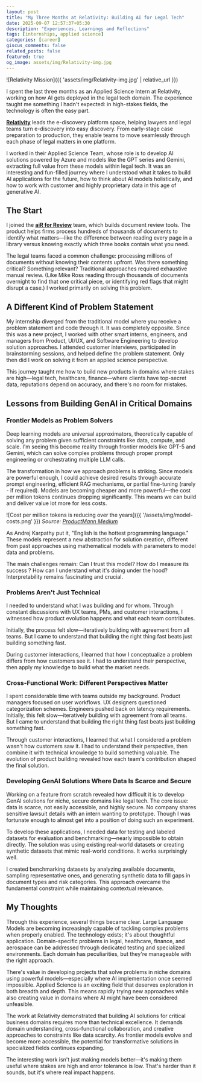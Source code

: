 ```yaml
---
layout: post
title: "My Three Months at Relativity: Building AI for Legal Tech"
date: 2025-09-07 12:57:37+05:30
description: "Experiences, Learnings and Reflections"
tags: [internships, applied science]
categories: [career]
giscus_comments: false
related_posts: false
featured: true
og_image: assets/img/Relativity-img.jpg
---
```

![Relativity Mission]({{ 'assets/img/Relativity-img.jpg' | relative_url }})

I spent the last three months as an Applied Science Intern at Relativity, working on how AI gets deployed in the legal tech domain. The experience taught me something I hadn't expected: in high-stakes fields, the technology is often the easy part.

**[Relativity](https://www.relativity.com/)** leads the e-discovery platform space, helping lawyers and legal teams turn e-discovery into easy discovery. From early-stage case preparation to production, they enable teams to move seamlessly through each phase of legal matters in one platform.

I worked in their Applied Science Team, whose role is to develop AI solutions powered by Azure and models like the GPT series and Gemini, extracting full value from these models within legal tech. It was an interesting and fun-filled journey where I understood what it takes to build AI applications for the future, how to think about AI models holistically, and how to work with customer and highly proprietary data in this age of generative AI.

## The Start

I joined the **[aiR for Review](https://www.relativity.com/data-solutions/air/review/)** team, which builds document review tools. The product helps firms process hundreds of thousands of documents to identify what matters—like the difference between reading every page in a library versus knowing exactly which three books contain what you need.

The legal teams faced a common challenge: processing millions of documents without knowing their contents upfront. Was there something critical? Something relevant? Traditional approaches required exhaustive manual review. (Like Mike Ross reading through thousands of documents overnight to find that one critical piece, or identifying red flags that might disrupt a case.)
I worked primarily on solving this problem.

## A Different Kind of Problem Statement

My internship diverged from the traditional model where you receive a problem statement and code through it. It was completely opposite.
Since this was a new project, I worked with other smart interns, engineers, and managers from Product, UI/UX, and Software Engineering to develop solution approaches. I attended customer interviews, participated in brainstorming sessions, and helped define the problem statement. Only then did I work on solving it from an applied science perspective.

This journey taught me how to build new products in domains where stakes are high—legal tech, healthcare, finance—where clients have top-secret data, reputations depend on accuracy, and there's no room for mistakes.

## Lessons from Building GenAI in Critical Domains

### Frontier Models as Problem Solvers

Deep learning models are universal approximators, theoretically capable of solving any problem given sufficient constraints like data, compute, and scale. I'm seeing this become reality through frontier models like GPT-5 and Gemini, which can solve complex problems through proper prompt engineering or orchestrating multiple LLM calls.

The transformation in how we approach problems is striking. Since models are powerful enough, I could achieve desired results through accurate prompt engineering, efficient RAG mechanisms, or partial fine-tuning (rarely - if required). Models are becoming cheaper and more powerful—the cost per million tokens continues dropping significantly. This means we can build and deliver value lot more for less costs.

![Cost per million tokens is reducing over the years]({{ '/assets/img/model-costs.png' }})
*Source: [ProductMann Medium](https://productmann.medium.com/long-term-token-usage-and-costs-trends-insights-from-martians-founder-fd8259445d59)*

As Andrej Karpathy put it, "English is the hottest programming language." These models represent a new abstraction for solution creation, different from past approaches using mathematical models with parameters to model data and problems.

The main challenges remain: Can I trust this model? How do I measure its success ? How can I understand what it's doing under the hood? Interpretability remains fascinating and crucial.

### Problems Aren't Just Technical

I needed to understand what I was building and for whom. Through constant discussions with UX teams, PMs, and customer interactions, I witnessed how product evolution happens and what each team contributes.

Initially, the process felt slow—iteratively building with agreement from all teams. But I came to understand that building the right thing fast beats just building something fast.

During customer interactions, I learned that how I conceptualize a problem differs from how customers see it. I had to understand their perspective, then apply my knowledge to build what the market needs.

### Cross-Functional Work: Different Perspectives Matter

I spent considerable time with teams outside my background. Product managers focused on user workflows. UX designers questioned categorization schemes. Engineers pushed back on latency requirements. Initially, this felt slow—iteratively building with agreement from all teams. But I came to understand that building the right thing fast beats just building something fast.

Through customer interactions, I learned that what I considered a problem wasn't how customers saw it. I had to understand their perspective, then combine it with technical knowledge to build something valuable. The evolution of product building revealed how each team's contribution shaped the final solution.

### Developing GenAI Solutions Where Data Is Scarce and Secure

Working on a feature from scratch revealed how difficult it is to develop GenAI solutions for niche, secure domains like legal tech. The core issue: data is scarce, not easily accessible, and highly secure. No company shares sensitive lawsuit details with an intern wanting to prototype. Though I was fortunate enough to almost get into a position of doing such an experiment.

To develop these applications, I needed data for testing and labeled datasets for evaluation and benchmarking—nearly impossible to obtain directly. The solution was using existing real-world datasets or creating synthetic datasets that mimic real-world conditions. It works surprisingly well.

I created benchmarking datasets by analyzing available documents, sampling representative ones, and generating synthetic data to fill gaps in document types and risk categories. This approach overcame the fundamental constraint while maintaining contextual relevance.

## My Thoughts

Through this experience, several things became clear.
Large Language Models are becoming increasingly capable of tackling complex problems when properly enabled. The technology exists; it's about thoughtful application.  Domain-specific problems in legal, healthcare, finance, and aerospace can be addressed through dedicated testing and specialized environments. Each domain has peculiarities, but they're manageable with the right approach.

There's value in developing projects that solve problems in niche domains using powerful models—especially where AI implementation once seemed impossible.
Applied Science is an exciting field that deserves exploration in both breadth and depth. This means rapidly trying new approaches while also creating value in domains where AI might have been considered unfeasible.

The work at Relativity demonstrated that building AI solutions for critical business domains requires more than technical excellence. It demands domain understanding, cross-functional collaboration, and creative approaches to constraints like data scarcity. As frontier models evolve and become more accessible, the potential for transformative solutions in specialized fields continues expanding.

The interesting work isn't just making models better—it's making them useful where stakes are high and error tolerance is low. That's harder than it sounds, but it's where real impact happens.
